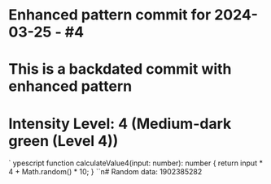﻿# Enhanced pattern commit for 2024-03-25 - #4
# This is a backdated commit with enhanced pattern
# Intensity Level: 4 (Medium-dark green (Level 4))
`	ypescript
function calculateValue4(input: number): number {
    return input * 4 + Math.random() * 10;
}
``n# Random data: 1902385282

